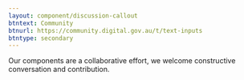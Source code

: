 ```yaml
---
layout: component/discussion-callout
btntext: Community
btnurl: https://community.digital.gov.au/t/text-inputs
btntype: secondary
---
```


Our components are a collaborative effort, we welcome constructive conversation and contribution.
